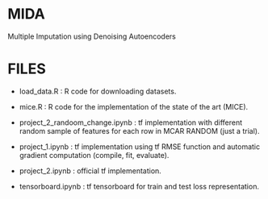 # MIDA
Multiple Imputation using Denoising Autoencoders


#   FILES

* load_data.R : R code for downloading datasets.

* mice.R : R code for the implementation of the state of the art (MICE).

* project_2_randoom_change.ipynb : tf implementation with different random sample of features for each row in MCAR RANDOM (just a trial).

* project_1.ipynb : tf implementation using tf RMSE function and automatic gradient computation (compile, fit, evaluate).

* project_2.ipynb : official tf implementation. 

* tensorboard.ipynb : tf tensorboard for train and test loss representation. 



